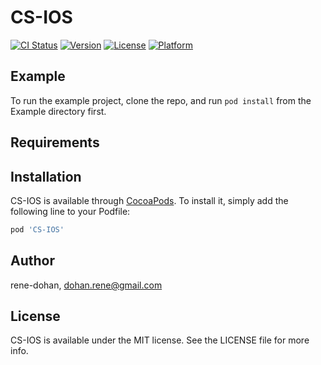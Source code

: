 # CS-IOS

[![CI Status](http://img.shields.io/travis/rene-dohan/CS-IOS.svg?style=flat)](https://travis-ci.org/rene-dohan/CS-IOS)
[![Version](https://img.shields.io/cocoapods/v/CS-IOS.svg?style=flat)](http://cocoapods.org/pods/CS-IOS)
[![License](https://img.shields.io/cocoapods/l/CS-IOS.svg?style=flat)](http://cocoapods.org/pods/CS-IOS)
[![Platform](https://img.shields.io/cocoapods/p/CS-IOS.svg?style=flat)](http://cocoapods.org/pods/CS-IOS)

## Example

To run the example project, clone the repo, and run `pod install` from the Example directory first.

## Requirements

## Installation

CS-IOS is available through [CocoaPods](http://cocoapods.org). To install
it, simply add the following line to your Podfile:

```ruby
pod 'CS-IOS'
```

## Author

rene-dohan, dohan.rene@gmail.com

## License

CS-IOS is available under the MIT license. See the LICENSE file for more info.
